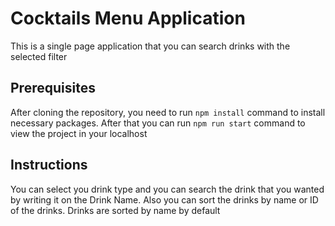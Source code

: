 # Cocktails Menu Application

This is a single page application that you can search drinks with the selected filter


## Prerequisites

After cloning the repository, you need to run `npm install` command to install necessary packages. After that you can run `npm run start` command to view the project in your localhost

## Instructions

You can select you drink type and you can search the drink that you wanted by writing it on the Drink Name. Also you can sort the drinks by name or ID of the drinks. Drinks are sorted by name by default

